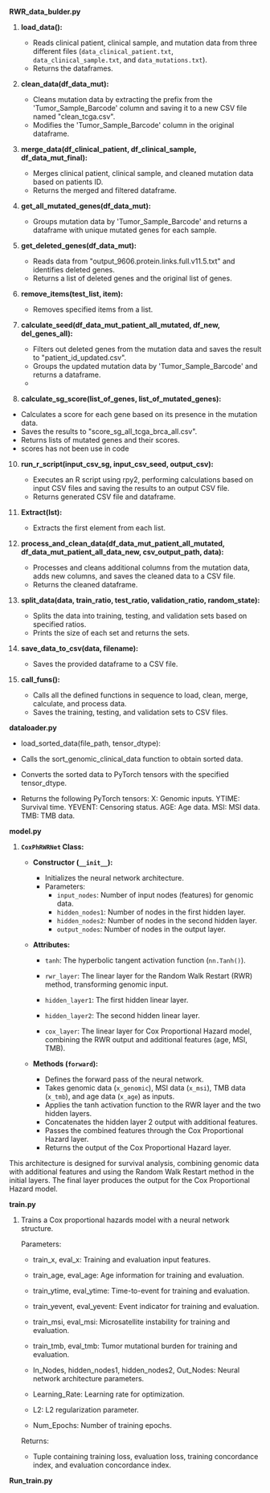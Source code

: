 **RWR_data_bulder.py**


1. **load_data():**
   - Reads clinical patient, clinical sample, and mutation data from three different files (`data_clinical_patient.txt`, `data_clinical_sample.txt`, and `data_mutations.txt`).
   - Returns the dataframes.

3. **clean_data(df_data_mut):**
   - Cleans mutation data by extracting the prefix from the 'Tumor_Sample_Barcode' column and saving it to a new CSV file named "clean_tcga.csv".
   - Modifies the 'Tumor_Sample_Barcode' column in the original dataframe.
 
4. **merge_data(df_clinical_patient, df_clinical_sample, df_data_mut_final):**
   - Merges clinical patient, clinical sample, and cleaned mutation data based on patients ID.
   - Returns the merged and filtered dataframe.

5. **get_all_mutated_genes(df_data_mut):**
   - Groups mutation data by 'Tumor_Sample_Barcode' and returns a dataframe with unique mutated genes for each sample.

6. **get_deleted_genes(df_data_mut):**
   - Reads data from "output_9606.protein.links.full.v11.5.txt" and identifies deleted genes.
   - Returns a list of deleted genes and the original list of genes.

7. **remove_items(test_list, item):**
   - Removes specified items from a list.

8. **calculate_seed(df_data_mut_patient_all_mutated, df_new, del_genes_all):**
   - Filters out deleted genes from the mutation data and saves the result to "patient_id_updated.csv".
   - Groups the updated mutation data by 'Tumor_Sample_Barcode' and returns a dataframe.
   - 
  9. **calculate_sg_score(list_of_genes, list_of_mutated_genes):**
   - Calculates a score for each gene based on its presence in the mutation data.
   - Saves the results to "score_sg_all_tcga_brca_all.csv".
   - Returns lists of mutated genes and their scores.
   - scores has not been use in code 

10. **run_r_script(input_csv_sg, input_csv_seed, output_csv):**
    - Executes an R script using rpy2, performing calculations based on input CSV files and saving the results to an output CSV file.
    - Returns generated CSV file and dataframe.

11. **Extract(lst):**
    - Extracts the first element from each list.

12. **process_and_clean_data(df_data_mut_patient_all_mutated, df_data_mut_patient_all_data_new, csv_output_path, data):**
    - Processes and cleans additional columns from the mutation data, adds new columns, and saves the cleaned data to a CSV file.
    - Returns the cleaned dataframe.

13. **split_data(data, train_ratio, test_ratio, validation_ratio, random_state):**
    - Splits the data into training, testing, and validation sets based on specified ratios.
    - Prints the size of each set and returns the sets.

14. **save_data_to_csv(data, filename):**
    - Saves the provided dataframe to a CSV file.

15. **call_funs():**
    - Calls all the defined functions in sequence to load, clean, merge, calculate, and process data.
    - Saves the training, testing, and validation sets to CSV files.
      
**dataloader.py**
- load_sorted_data(file_path, tensor_dtype):

- Calls the sort_genomic_clinical_data function to obtain sorted data.
- Converts the sorted data to PyTorch tensors with the specified tensor_dtype.
- Returns the following PyTorch tensors:
   X: Genomic inputs.
   YTIME: Survival time.
   YEVENT: Censoring status.
   AGE: Age data.
   MSI: MSI data.
   TMB: TMB data.

**model.py**

1. **`CoxPhRWRNet` Class:**
   - **Constructor (`__init__`):**
      - Initializes the neural network architecture.
      - Parameters:
        - `input_nodes`: Number of input nodes (features) for genomic data.
        - `hidden_nodes1`: Number of nodes in the first hidden layer.
        - `hidden_nodes2`: Number of nodes in the second hidden layer.
        - `output_nodes`: Number of nodes in the output layer.

   - **Attributes:**
      - `tanh`: The hyperbolic tangent activation function (`nn.Tanh()`).

      - `rwr_layer`: The linear layer for the Random Walk Restart (RWR) method, transforming genomic input.
      
      - `hidden_layer1`: The first hidden linear layer.

      - `hidden_layer2`: The second hidden linear layer.

      - `cox_layer`: The linear layer for Cox Proportional Hazard model, combining the RWR output and additional features (age, MSI, TMB).
      
   - **Methods (`forward`):**
      - Defines the forward pass of the neural network.
      - Takes genomic data (`x_genomic`), MSI data (`x_msi`), TMB data (`x_tmb`), and age data (`x_age`) as inputs.
      - Applies the tanh activation function to the RWR layer and the two hidden layers.
      - Concatenates the hidden layer 2 output with additional features.
      - Passes the combined features through the Cox Proportional Hazard layer.
      - Returns the output of the Cox Proportional Hazard layer.

This architecture is designed for survival analysis, combining genomic data with additional features and using the Random Walk Restart method in the initial layers. The final layer produces the output for the Cox Proportional Hazard model.


**train.py**
1. Trains a Cox proportional hazards model with a neural network structure.

    Parameters:
    - train_x, eval_x: Training and evaluation input features.
    
    - train_age, eval_age: Age information for training and evaluation.
    - train_ytime, eval_ytime: Time-to-event for training and evaluation.
    - train_yevent, eval_yevent: Event indicator for training and evaluation.
    - train_msi, eval_msi: Microsatellite instability for training and evaluation.
    - train_tmb, eval_tmb: Tumor mutational burden for training and evaluation.
    - In_Nodes, hidden_nodes1, hidden_nodes2, Out_Nodes: Neural network architecture parameters.
    - Learning_Rate: Learning rate for optimization.
    - L2: L2 regularization parameter.
    - Num_Epochs: Number of training epochs.

    Returns:
    - Tuple containing training loss, evaluation loss, training concordance index, and evaluation concordance index.
      
**Run_train.py**



    
